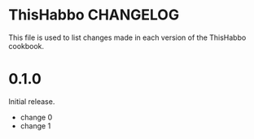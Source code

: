 # ThisHabbo CHANGELOG

This file is used to list changes made in each version of the ThisHabbo cookbook.

# 0.1.0

Initial release.

- change 0
- change 1

